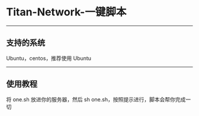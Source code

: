 # Titan-Network-一键脚本

---

## 支持的系统

Ubuntu，centos，推荐使用 Ubuntu

---

## 使用教程

将 one.sh 放进你的服务器，然后 sh one.sh，按照提示进行，脚本会帮你完成一切
